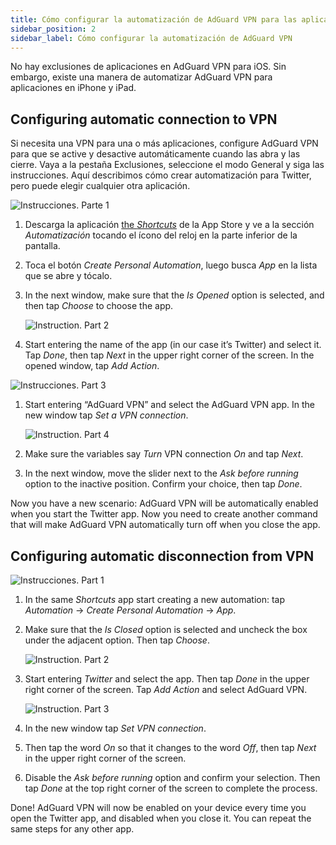 ```yaml
---
title: Cómo configurar la automatización de AdGuard VPN para las aplicaciones de iPhone y iPad
sidebar_position: 2
sidebar_label: Cómo configurar la automatización de AdGuard VPN
---
```


No hay exclusiones de aplicaciones en AdGuard VPN para iOS. Sin embargo, existe una manera de automatizar AdGuard VPN para aplicaciones en iPhone y iPad.

## Configuring automatic connection to VPN

Si necesita una VPN para una o más aplicaciones, configure AdGuard VPN para que se active y desactive automáticamente cuando las abra y las cierre. Vaya a la pestaña Exclusiones, seleccione el modo General y siga las instrucciones. Aquí describimos cómo crear automatización para Twitter, pero puede elegir cualquier otra aplicación.

![Instrucciones. Parte 1](https://cdn.adguardvpn.com/public/Adguard/Blog/VPNauto/vpn_on1_en.jpg)

1. Descarga la aplicación [the *Shortcuts*](https://apps.apple.com/us/app/shortcuts/id915249334) de la App Store y ve a la sección *Automatización* tocando el ícono del reloj en la parte inferior de la pantalla.
1. Toca el botón *Create Personal Automation*, luego busca *App* en la lista que se abre y tócalo.
1. In the next window, make sure that the *Is Opened* option is selected, and then tap *Choose* to choose the app.

    ![Instruction. Part 2](https://cdn.adguardvpn.com/public/Adguard/Blog/VPNauto/vpn_on2_en.jpg)

1. Start entering the name of the app (in our case it’s Twitter) and select it. Tap *Done*, then tap *Next* in the upper right corner of the screen. In the opened window, tap *Add Action*.

![Instrucciones. Part 3](https://cdn.adguardvpn.com/public/Adguard/Blog/VPNauto/vpn_on3_en.jpg)

1. Start entering “AdGuard VPN” and select the AdGuard VPN app. In the new window tap *Set a VPN connection*.

    ![Instruction. Part 4](https://cdn.adguardvpn.com/public/Adguard/Blog/VPNauto/vpn_on4_en.jpg)

1. Make sure the variables say *Turn* VPN connection *On* and tap *Next*.
1. In the next window, move the slider next to the *Ask before running* option to the inactive position. Confirm your choice, then tap *Done*.

Now you have a new scenario: AdGuard VPN will be automatically enabled when you start the Twitter app. Now you need to create another command that will make AdGuard VPN automatically turn off when you close the app.

## Configuring automatic disconnection from VPN

![Instrucciones. Part 1](https://cdn.adguardvpn.com/public/Adguard/Blog/VPNauto/vpn_off1_en.jpg)

1. In the same *Shortcuts* app start creating a new automation: tap *Automation* → *Create Personal Automation* → *App*.
1. Make sure that the *Is Closed* option is selected and uncheck the box under the adjacent option. Then tap *Choose*.

    ![Instruction. Part 2](https://cdn.adguardvpn.com/public/Adguard/Blog/VPNauto/vpn_off2_en.jpg)

1. Start entering *Twitter* and select the app. Then tap *Done* in the upper right corner of the screen. Tap *Add Action* and select AdGuard VPN.

    ![Instruction. Part 3](https://cdn.adguardvpn.com/public/Adguard/Blog/VPNauto/vpn_off3_en.jpg)

1. In the new window tap *Set VPN connection*.
1. Then tap the word *On* so that it changes to the word *Off*, then tap *Next* in the upper right corner of the screen.
1. Disable the *Ask before running* option and confirm your selection. Then tap *Done* at the top right corner of the screen to complete the process.

Done! AdGuard VPN will now be enabled on your device every time you open the Twitter app, and disabled when you close it. You can repeat the same steps for any other app.
